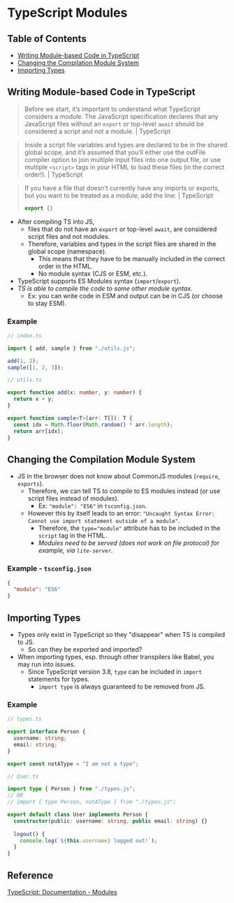 # TypeScript Modules

## Table of Contents
- [Writing Module-based Code in TypeScript](#writing-module-based-code-in-typescript)
- [Changing the Compilation Module System](#changing-the-compilation-module-system)
- [Importing Types](#importing-types)

## Writing Module-based Code in TypeScript
> Before we start, it’s important to understand what TypeScript considers a module. The JavaScript specification declares that any JavaScript files without an `export` or top-level `await` should be considered a script and not a module. | TypeScript

> Inside a script file variables and types are declared to be in the shared global scope, and it’s assumed that you’ll either use the outFile compiler option to join multiple input files into one output file, or use multiple `<script>` tags in your HTML to load these files (in the correct order!). | TypeScript

> If you have a file that doesn’t currently have any imports or exports, but you want to be treated as a module, add the line: | TypeScript
> ```ts
> export {}
> ```

- After compiling TS into JS,
  - files that do not have an `export` or top-level `await`, are considered script files and not modules.
  - Therefore, variables and types in the script files are shared in the global scope (namespace).
    - This means that they have to be manually included in the correct order in the HTML.
    - No module syntax (CJS or ESM, etc.).
- TypeScript supports ES Modules syntax (`import`/`export`).
- *TS is able to compile the code to some other module syntax.*
  - Ex: you can write code in ESM and output can be in CJS (or choose to stay ESM).
### Example
```ts
// index.ts

import { add, sample } from "./utils.js";

add(1, 2);
sample([1, 2, 3]);
```
```ts
// utils.ts

export function add(x: number, y: number) {
  return x + y;
}

export function sample<T>(arr: T[]): T {
  const idx = Math.floor(Math.random() * arr.length);
  return arr[idx];
}
```

## Changing the Compilation Module System
- JS in the browser does not know about CommonJS modules (`require`, `exports`).
  - Therefore, we can tell TS to compile to ES modules instead (or use script files instead of modules).
    - Ex: `"module": "ES6"` in `tsconfig.json`.
  - However this by itself leads to an error: `"Uncaught Syntax Error: Cannot use import statement outside of a module"`.
    - Therefore, the `type="module"` attribute has to be included in the `script` tag in the HTML.
    - *Modules need to be served (does not work on file protocol) for example, via `lite-server`.*
### Example - `tsconfig.json`
```json
{
  "module": "ES6"
}
```

## Importing Types
- Types only exist in TypeScript so they "disappear" when TS is compiled to JS.
  - So can they be exported and imported?
- When importing types, esp. through other transpilers like Babel, you may run into issues.
  - Since TypeScript version 3.8, `type` can be included in `import` statements for types.
    - `import type` is always guaranteed to be removed from JS.
### Example
```ts
// types.ts

export interface Person {
  username: string;
  email: string;
}

export const notAType = "I am not a type";
```
```ts
// User.ts

import type { Person } from "./types.js";
// OR
// import { type Person, notAType } from "./types.js";

export default class User implements Person {
  constructor(public: username: string, public email: string) {}
  
  logout() {
    console.log(`${this.username} logged out!`);
  }
}
```

## Reference
[TypeScript: Documentation - Modules](https://www.typescriptlang.org/docs/handbook/2/modules.html)  
